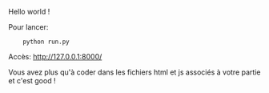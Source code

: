 Hello world !

Pour lancer:
```
    python run.py
```
Accès: http://127.0.0.1:8000/


Vous avez plus qu'à coder dans les fichiers html et js associés à votre partie et c'est good !
